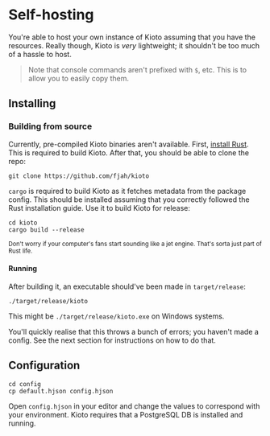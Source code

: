 # Self-hosting

You're able to host your own instance of Kioto assuming that you have the resources. Really though, Kioto is _very_ lightweight; it shouldn't be too much of a hassle to host.

> Note that console commands aren't prefixed with `$`, etc. This is to allow you to easily copy them.

## Installing

### Building from source

Currently, pre-compiled Kioto binaries aren't available. First, [install Rust](https://www.rust-lang.org/learn/get-started). This is required to build Kioto. After that, you should be able to clone the repo:

```console
git clone https://github.com/fjah/kioto
```

`cargo` is required to build Kioto as it fetches metadata from the package config. This should be installed assuming that you correctly followed the Rust installation guide. Use it to build Kioto for release:

```console
cd kioto
cargo build --release
```

<small>Don't worry if your computer's fans start sounding like a jet engine. That's sorta just part of Rust life.</small>

#### Running

After building it, an executable should've been made in `target/release`:

```console
./target/release/kioto
```

This might be `./target/release/kioto.exe` on Windows systems.

You'll quickly realise that this throws a bunch of errors; you haven't made a config. See the next section for instructions on how to do that.

## Configuration

```console
cd config
cp default.hjson config.hjson
```

Open `config.hjson` in your editor and change the values to correspond with your environment. Kioto requires that a PostgreSQL DB is installed and running.
